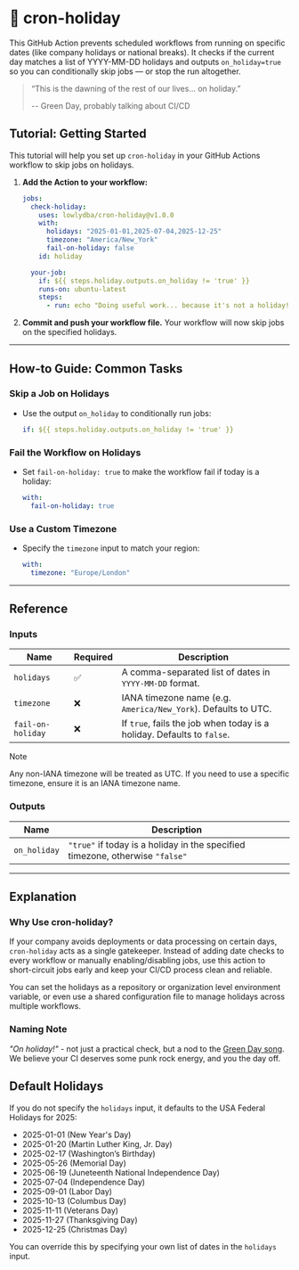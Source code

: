 # 🎸 cron-holiday

This GitHub Action prevents scheduled workflows from running on specific dates (like company holidays or national breaks). It checks if the current day matches a list of YYYY-MM-DD holidays and outputs `on_holiday=true` so you can conditionally skip jobs — or stop the run altogether.

> “This is the dawning of the rest of our lives... on holiday.”
>
> -- Green Day, probably talking about CI/CD

## Tutorial: Getting Started

This tutorial will help you set up `cron-holiday` in your GitHub Actions workflow to skip jobs on holidays.

1. **Add the Action to your workflow:**

   ```yaml
   jobs:
     check-holiday:
       uses: lowlydba/cron-holiday@v1.0.0
       with:
         holidays: "2025-01-01,2025-07-04,2025-12-25"
         timezone: "America/New_York"
         fail-on-holiday: false
       id: holiday

     your-job:
       if: ${{ steps.holiday.outputs.on_holiday != 'true' }}
       runs-on: ubuntu-latest
       steps:
         - run: echo "Doing useful work... because it's not a holiday!"
   ```

2. **Commit and push your workflow file.**
   Your workflow will now skip jobs on the specified holidays.

---

## How-to Guide: Common Tasks

### Skip a Job on Holidays

- Use the output `on_holiday` to conditionally run jobs:

  ```yaml
  if: ${{ steps.holiday.outputs.on_holiday != 'true' }}
  ```

### Fail the Workflow on Holidays

- Set `fail-on-holiday: true` to make the workflow fail if today is a holiday:

  ```yaml
  with:
    fail-on-holiday: true
  ```

### Use a Custom Timezone

- Specify the `timezone` input to match your region:

  ```yaml
  with:
    timezone: "Europe/London"
  ```

---

## Reference

### Inputs

| Name              | Required | Description                                                            |
| ----------------- | -------- | ---------------------------------------------------------------------- |
| `holidays`        | ✅        | A comma-separated list of dates in `YYYY-MM-DD` format.                |
| `timezone`        | ❌        | IANA timezone name (e.g. `America/New_York`). Defaults to UTC.         |
| `fail-on-holiday` | ❌        | If `true`, fails the job when today is a holiday. Defaults to `false`. |

> [!NOTE]
> Any non-IANA timezone will be treated as UTC. If you need to use a specific timezone, ensure it is an IANA timezone name.

### Outputs

| Name         | Description                                                                   |
| ------------ | ----------------------------------------------------------------------------- |
| `on_holiday` | `"true"` if today is a holiday in the specified timezone, otherwise `"false"` |

---

## Explanation

### Why Use cron-holiday?

If your company avoids deployments or data processing on certain days, `cron-holiday` acts as a single gatekeeper. Instead of adding date checks to every workflow or manually enabling/disabling jobs, use this action to short-circuit jobs early and keep your CI/CD process clean and reliable.

You can set the holidays as a repository or organization level environment variable, or even use a shared configuration file to manage holidays across multiple workflows.

### Naming Note

 *"On holiday!"* - not just a practical check, but a nod to the [Green Day song](https://genius.com/Green-day-holiday-lyrics).
 We believe your CI deserves some punk rock energy, and you the day off.

## Default Holidays

If you do not specify the `holidays` input, it defaults to the USA Federal Holidays for 2025:

- 2025-01-01 (New Year's Day)
- 2025-01-20 (Martin Luther King, Jr. Day)
- 2025-02-17 (Washington’s Birthday)
- 2025-05-26 (Memorial Day)
- 2025-06-19 (Juneteenth National Independence Day)
- 2025-07-04 (Independence Day)
- 2025-09-01 (Labor Day)
- 2025-10-13 (Columbus Day)
- 2025-11-11 (Veterans Day)
- 2025-11-27 (Thanksgiving Day)
- 2025-12-25 (Christmas Day)

You can override this by specifying your own list of dates in the `holidays` input.
